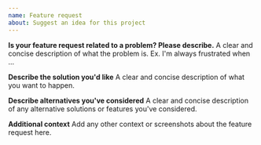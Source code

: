 ```yaml
---
name: Feature request
about: Suggest an idea for this project
---
```


**Is your feature request related to a problem? Please describe.**
A clear and concise description of what the problem is. Ex. I'm always
frustrated when ...

**Describe the solution you'd like**
A clear and concise description of what you want to happen.

**Describe alternatives you've considered**
A clear and concise description of any alternative solutions or features
you've considered.

**Additional context**
Add any other context or screenshots about the feature request here.
